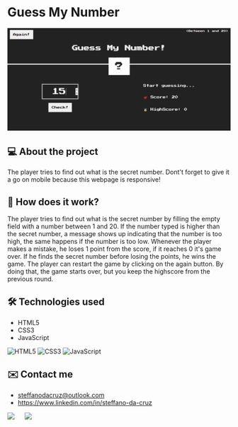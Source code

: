 # Guess My Number
![Guess My Number](/assets/images/readme-guess-my-number.png)

## 💻 About the project
The player tries to find out what is the secret number. Dont't forget to give it a go on mobile because this webpage is responsive!

## 🤔 How does it work?
The player tries to find out what is the secret number by filling the empty field with a number between 1 and 20. If the number typed is higher than the secret number, a message shows up indicating that the number is too high, the same happens if the number is too low. Whenever the player makes a mistake, he loses 1 point from the score, if it reaches 0 it's game over. If he finds the secret number before losing the points, he wins the game. The player can restart the game by clicking on the again button. By doing that, the game starts over, but you keep the highscore from the previous round.

## 🛠 Technologies used
- HTML5
- CSS3
- JavaScript
  
![HTML5](https://img.shields.io/badge/HTML5-E34F26?style=for-the-badge&logo=html5&logoColor=white)
![CSS3](https://img.shields.io/badge/CSS3-1572B6?style=for-the-badge&logo=css3&logoColor=white)
![JavaScript](https://img.shields.io/badge/JavaScript-323330?style=for-the-badge&logo=javascript&logoColor=F7DF1E)

## ✉️ Contact me
- steffanodacruz@outlook.com
- https://www.linkedin.com/in/steffano-da-cruz
  
<a href="mailto:steffanodacruz@outlook.com"><img src="https://img.shields.io/badge/Outlook-blue?style=for-the-badge&logo=microsoftoutlook" style="margin-right: 2vw" target="_blank"></a>
<a href="https://www.linkedin.com/in/steffano-da-cruz/" target="_blank"><img src="https://img.shields.io/badge/-LinkedIn-%230077B5?style=for-the-badge&logo=linkedin&logoColor=white" style="margin-right: 2vw" target="_blank"></a>
